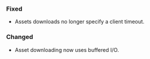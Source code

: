 ### Fixed
- Assets downloads no longer specify a client timeout.

### Changed
- Asset downloading now uses buffered I/O.
